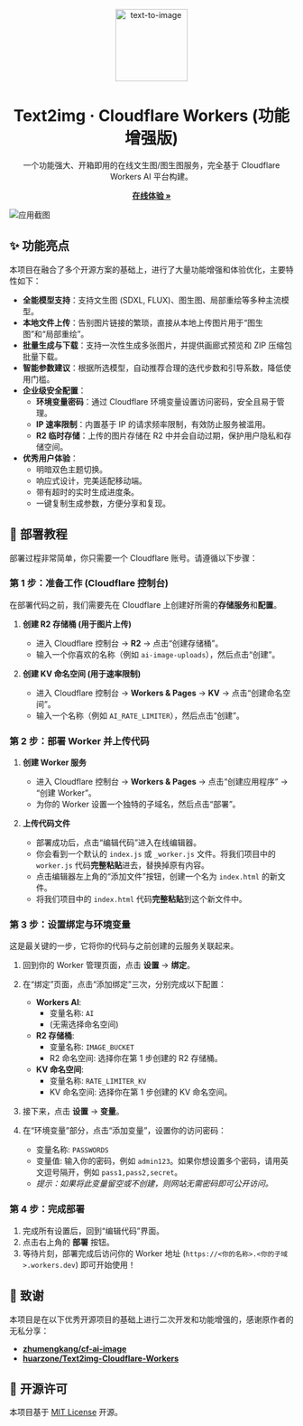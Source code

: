 <p align="center">
  <img alt="text-to-image" src="https://user-images.githubusercontent.com/11311393/230752554-52a7c133-b78f-4131-bdaa-c7b884a49c41.png" width="128" height="128" />
</p>

<div align="center">
  <h1>Text2img · Cloudflare Workers (功能增强版)</h1>
  <p>一个功能强大、开箱即用的在线文生图/图生图服务，完全基于 Cloudflare Workers AI 平台构建。</p>
  <p><strong><a href="https://<你的Worker访问地址>/" target="_blank">在线体验 &raquo;</a></strong></p>
</div>

<picture>
  <source media="(prefers-color-scheme: dark)" srcset="https://github.com/huarzone/Text2img-Cloudflare-Workers/raw/main/public/top-dark.png">
  <img alt="应用截图" src="https://github.com/huarzone/Text2img-Cloudflare-Workers/raw/main/public/top.png">
</picture>

## ✨ 功能亮点

本项目在融合了多个开源方案的基础上，进行了大量功能增强和体验优化，主要特性如下：

-   **全能模型支持**：支持文生图 (SDXL, FLUX)、图生图、局部重绘等多种主流模型。
-   **本地文件上传**：告别图片链接的繁琐，直接从本地上传图片用于“图生图”和“局部重绘”。
-   **批量生成与下载**：支持一次性生成多张图片，并提供画廊式预览和 ZIP 压缩包批量下载。
-   **智能参数建议**：根据所选模型，自动推荐合理的迭代步数和引导系数，降低使用门槛。
-   **企业级安全配置**：
    * **环境变量密码**：通过 Cloudflare 环境变量设置访问密码，安全且易于管理。
    * **IP 速率限制**：内置基于 IP 的请求频率限制，有效防止服务被滥用。
    * **R2 临时存储**：上传的图片存储在 R2 中并会自动过期，保护用户隐私和存储空间。
-   **优秀用户体验**：
    * 明暗双色主题切换。
    * 响应式设计，完美适配移动端。
    * 带有超时的实时生成进度条。
    * 一键复制生成参数，方便分享和复现。

## 🚀 部署教程

部署过程非常简单，你只需要一个 Cloudflare 账号。请遵循以下步骤：

### 第 1 步：准备工作 (Cloudflare 控制台)

在部署代码之前，我们需要先在 Cloudflare 上创建好所需的**存储服务**和**配置**。

1.  **创建 R2 存储桶 (用于图片上传)**
    * 进入 Cloudflare 控制台 → **R2** → 点击“创建存储桶”。
    * 输入一个你喜欢的名称（例如 `ai-image-uploads`），然后点击“创建”。

2.  **创建 KV 命名空间 (用于速率限制)**
    * 进入 Cloudflare 控制台 → **Workers & Pages** → **KV** → 点击“创建命名空间”。
    * 输入一个名称（例如 `AI_RATE_LIMITER`），然后点击“创建”。

### 第 2 步：部署 Worker 并上传代码

1.  **创建 Worker 服务**
    * 进入 Cloudflare 控制台 → **Workers & Pages** → 点击“创建应用程序” → “创建 Worker”。
    * 为你的 Worker 设置一个独特的子域名，然后点击“部署”。

2.  **上传代码文件**
    * 部署成功后，点击“编辑代码”进入在线编辑器。
    * 你会看到一个默认的 `index.js` 或 `_worker.js` 文件。将我们项目中的 `worker.js` 代码**完整粘贴**进去，替换掉原有内容。
    * 点击编辑器左上角的“添加文件”按钮，创建一个名为 `index.html` 的新文件。
    * 将我们项目中的 `index.html` 代码**完整粘贴**到这个新文件中。

### 第 3 步：设置绑定与环境变量

这是最关键的一步，它将你的代码与之前创建的云服务关联起来。

1.  回到你的 Worker 管理页面，点击 **设置** → **绑定**。
2.  在“绑定”页面，点击“添加绑定”三次，分别完成以下配置：
    * **Workers AI**:
        * 变量名称: `AI`
        * (无需选择命名空间)
    * **R2 存储桶**:
        * 变量名称: `IMAGE_BUCKET`
        * R2 命名空间: 选择你在第 1 步创建的 R2 存储桶。
    * **KV 命名空间**:
        * 变量名称: `RATE_LIMITER_KV`
        * KV 命名空间: 选择你在第 1 步创建的 KV 命名空间。

3.  接下来，点击 **设置** → **变量**。
4.  在“环境变量”部分，点击“添加变量”，设置你的访问密码：
    * 变量名称: `PASSWORDS`
    * 变量值: 输入你的密码，例如 `admin123`。如果你想设置多个密码，请用英文逗号隔开，例如 `pass1,pass2,secret`。
    * *提示：如果将此变量留空或不创建，则网站无需密码即可公开访问。*

### 第 4 步：完成部署

1.  完成所有设置后，回到“编辑代码”界面。
2.  点击右上角的 **部署** 按钮。
3.  等待片刻，部署完成后访问你的 Worker 地址 (`https://<你的名称>.<你的子域>.workers.dev`) 即可开始使用！

## 🙏 致谢

本项目是在以下优秀开源项目的基础上进行二次开发和功能增强的，感谢原作者的无私分享：

-   **[zhumengkang/cf-ai-image](https://github.com/zhumengkang/cf-ai-image)**
-   **[huarzone/Text2img-Cloudflare-Workers](https://github.com/huarzone/Text2img-Cloudflare-Workers)**

## 📄 开源许可

本项目基于 [MIT License](LICENSE) 开源。
